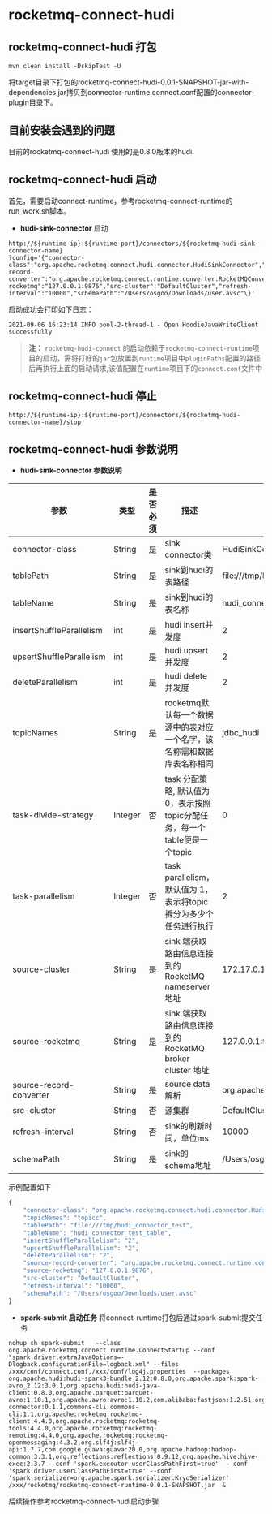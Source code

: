 # rocketmq-connect-hudi

## rocketmq-connect-hudi 打包
```
mvn clean install -DskipTest -U 
```
将target目录下打包的rocketmq-connect-hudi-0.0.1-SNAPSHOT-jar-with-dependencies.jar拷贝到connector-runtime connect.conf配置的connector-plugin目录下。
## 目前安装会遇到的问题

目前的rocketmq-connect-hudi 使用的是0.8.0版本的hudi.

## rocketmq-connect-hudi 启动

首先，需要启动connect-runtime，参考rocketmq-connect-runtime的run_work.sh脚本。
* **hudi-sink-connector** 启动

```
http://${runtime-ip}:${runtime-port}/connectors/${rocketmq-hudi-sink-connector-name}
?config='{"connector-class":"org.apache.rocketmq.connect.hudi.connector.HudiSinkConnector","topicNames":"topicc","tablePath":"file:///tmp/hudi_connector_test","tableName":"hudi_connector_test_table","insertShuffleParallelism":"2","upsertShuffleParallelism":"2","deleteParallelism":"2","source-record-converter":"org.apache.rocketmq.connect.runtime.converter.RocketMQConverter","source-rocketmq":"127.0.0.1:9876","src-cluster":"DefaultCluster","refresh-interval":"10000","schemaPath":"/Users/osgoo/Downloads/user.avsc"\}'
```
启动成功会打印如下日志：
```
2021-09-06 16:23:14 INFO pool-2-thread-1 - Open HoodieJavaWriteClient successfully
```
>**注：** `rocketmq-hudi-connect` 的启动依赖于`rocketmq-connect-runtime`项目的启动，需将打好的`jar`包放置到`runtime`项目中`pluginPaths`配置的路径后再执行上面的启动请求,该值配置在`runtime`项目下的`connect.conf`文件中

## rocketmq-connect-hudi 停止

```
http://${runtime-ip}:${runtime-port}/connectors/${rocketmq-hudi-connector-name}/stop
```

## rocketmq-connect-hudi 参数说明
* **hudi-sink-connector 参数说明**

参数 | 类型 | 是否必须 | 描述 | 样例
|---|---|---|---|---|
|connector-class | String | 是 | sink connector类 | HudiSinkConnector|
|tablePath | String | 是 | sink到hudi的表路径 | file:///tmp/hudi_connector_test |
|tableName | String | 是 | sink到hudi的表名称| hudi_connector_test_table |
|insertShuffleParallelism | int | 是 | hudi insert并发度 | 2 |
|upsertShuffleParallelism | int | 是 | hudi upsert并发度 | 2 |
|deleteParallelism | int | 是 | hudi delete并发度 | 2 |
|topicNames | String | 是 | rocketmq默认每一个数据源中的表对应一个名字，该名称需和数据库表名称相同 | jdbc_hudi |
|task-divide-strategy | Integer | 否 | task 分配策略, 默认值为 0，表示按照topic分配任务，每一个table便是一个topic | 0 |
|task-parallelism | Integer | 否 | task parallelism，默认值为 1，表示将topic拆分为多少个任务进行执行 | 2 |
|source-cluster | String | 是 | sink 端获取路由信息连接到的RocketMQ nameserver 地址 | 172.17.0.1:10911 |
|source-rocketmq | String | 是 | sink 端获取路由信息连接到的RocketMQ broker cluster 地址 | 127.0.0.1:9876 |
|source-record-converter | String | 是 | source data 解析 | org.apache.rocketmq.connect.runtime.converter.RocketMQConverter |
|src-cluster | String | 否 | 源集群 | DefaultCluster |
|refresh-interval | String | 否 | sink的刷新时间，单位ms | 10000 |
|schemaPath | String | 是 | sink的schema地址 | /Users/osgoo/Downloads/user.avsc" |


示例配置如下
```js
{
	"connector-class": "org.apache.rocketmq.connect.hudi.connector.HudiSinkConnector",
	"topicNames": "topicc",
	"tablePath": "file:///tmp/hudi_connector_test",
	"tableName": "hudi_connector_test_table",
	"insertShuffleParallelism": "2",
	"upsertShuffleParallelism": "2",
	"deleteParallelism": "2",
	"source-record-converter": "org.apache.rocketmq.connect.runtime.converter.RocketMQConverter",
	"source-rocketmq": "127.0.0.1:9876",
	"src-cluster": "DefaultCluster",
	"refresh-interval": "10000",
	"schemaPath": "/Users/osgoo/Downloads/user.avsc"
}
```

* **spark-submit 启动任务**
将connect-runtime打包后通过spark-submit提交任务
```
nohup sh spark-submit 	--class org.apache.rocketmq.connect.runtime.ConnectStartup --conf "spark.driver.extraJavaOptions=-Dlogback.configurationFile=logback.xml" --files /xxx/conf/connect.conf,/xxx/conf/log4j.properties  --packages org.apache.hudi:hudi-spark3-bundle_2.12:0.8.0,org.apache.spark:spark-avro_2.12:3.0.1,org.apache.hudi:hudi-java-client:0.8.0,org.apache.parquet:parquet-avro:1.10.1,org.apache.avro:avro:1.10.2,com.alibaba:fastjson:1.2.51,org.reflections:reflections:0.9.11,org.apache.httpcomponents:httpclient:4.5.5,io.openmessaging:openmessaging-connector:0.1.1,commons-cli:commons-cli:1.1,org.apache.rocketmq:rocketmq-client:4.4.0,org.apache.rocketmq:rocketmq-tools:4.4.0,org.apache.rocketmq:rocketmq-remoting:4.4.0,org.apache.rocketmq:rocketmq-openmessaging:4.3.2,org.slf4j:slf4j-api:1.7.7,com.google.guava:guava:20.0,org.apache.hadoop:hadoop-common:3.3.1,org.reflections:reflections:0.9.12,org.apache.hive:hive-exec:2.3.7 --conf 'spark.executor.userClassPathFirst=true'  --conf 'spark.driver.userClassPathFirst=true' --conf 'spark.serializer=org.apache.spark.serializer.KryoSerializer' /xxx/rocketmq/rocketmq-connect-runtime-0.0.1-SNAPSHOT.jar  &
```
后续操作参考rocketmq-connect-hudi启动步骤
